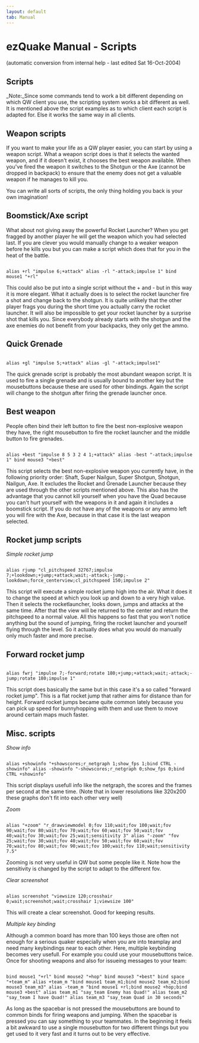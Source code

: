 ```yaml
---
layout: default
tab: Manual
---
```


# ezQuake Manual - Scripts
(automatic conversion from internal help - last edited Sat 16-Oct-2004)

## Scripts


_Note:_Since some commands tend to work a bit different depending on which QW client you use, the scripting system works a bit different as well. It is mentioned above the script examples as to which client each script is adapted for. Else it works the same way in all clients.
## Weapon scripts

If you want to make your life as a QW player easier, you can start by using a weapon script. What a weapon script does is that it selects the wanted weapon, and if it doesn't exist, it chooses the best weapon available. When you've fired the weapon it switches to the Shotgun or the Axe (cannot be dropped in backpack) to ensure that the enemy does not get a valuable weapon if he manages to kill you.

You can write all sorts of scripts, the only thing holding you back is your own imagination!
## Boomstick/Axe script

What about not giving away the powerful Rocket Launcher? When you get fragged by another player he will get the weapon which you had selected last. If you are clever you would manually change to a weaker weapon before he kills you but you can make a script which does that for you in the heat of the battle.

```

alias +rl "impulse 6;+attack" alias -rl "-attack;impulse 1" bind mouse1 "+rl"
```


This could also be put into a single script without the + and - but in this way it is more elegant. What it actually does is to select the rocket launcher fire a shot and change back to the shotgun. It is quite unlikely that the other player frags you during the short time you actually carry the rocket launcher. It will also be impossible to get your rocket launcher by a surprise shot that kills you. Since everybody already starts with the shotgun and the axe enemies do not benefit from your backpacks, they only get the ammo.

## Quick Grenade

```

alias +gl "impulse 5;+attack" alias -gl "-attack;impulse1"
```


The quick grenade script is probably the most abundant weapon script. It is used to fire a single grenade and is usually bound to another key but the mousebuttons because these are used for other bindings. Again the script will change to the shotgun after firing the grenade launcher once.
## Best weapon

People often bind their left button to fire the best non-explosive weapon they have, the right mousebutton to fire the rocket launcher and the middle button to fire grenades.

```

alias +best "impulse 8 5 3 2 4 1;+attack" alias -best "-attack;impulse 1" bind mouse3 "+best"
```


This script selects the best non-explosive weapon you currently have, in the following priority order: Shaft, Super Nailgun, Super Shotgun, Shotgun, Nailgun, Axe. It excludes the Rocket and Grenade Launcher because they are used through the other scripts mentioned above. This also has the advantage that you cannot kill yourself when you have the Quad because you can't hurt yourself with the weapons in it and again it includes a boomstick script. If you do not have any of the weapons or any ammo left you will fire with the Axe, because in that case it is the last weapon selected.
## Rocket jump scripts


_Simple rocket jump_

```

alias rjump "cl_pitchspeed 32767;impulse 7;+lookdown;+jump;+attack;wait;-attack;-jump;-lookdown;force_centerview;cl_pitchspeed 150;impulse 2"
```


This script will execute a simple rocket jump high into the air. What it does it to change the speed at which you look up and down to a very high value. Then it selects the rocketlauncher, looks down, jumps and attacks at the same time. After that the view will be returned to the center and return the pitchspeed to a normal value. All this happens so fast that you won't notice anything but the sound of jumping, firing the rocket launcher and yourself flying through the level. So it actually does what you would do manually only much faster and more precise.
## Forward rocket jump

```

alias fwrj "impulse 7;-forward;rotate 180;+jump;+attack;wait;-attack;-jump;rotate 180;impulse 1"
```


This script does basically the same but in this case it's a so called "forward rocket jump". This is a flat rocket jump that rather aims for distance than for height. Forward rocket jumps became quite common lately because you can pick up speed for bunnyhopping with them and use them to move around certain maps much faster.
## Misc. scripts

_Show info_

```

alias +showinfo "+showscores;r_netgraph 1;show_fps 1;bind CTRL -showinfo" alias -showinfo "-showscores;r_netgraph 0;show_fps 0;bind CTRL +showinfo"
```


This script displays usefull info like the netgraph, the scores and the frames per second at the same time. (Note that in lower resolutions like 320x200 these graphs don't fit into each other very well)

_Zoom_

```

alias "+zoom" "r_drawviewmodel 0;fov 110;wait;fov 100;wait;fov 90;wait;fov 80;wait;fov 70;wait;fov 60;wait;fov 50;wait;fov 40;wait;fov 30;wait;fov 25;wait;sensitivity 3" alias "-zoom" "fov 25;wait;fov 30;wait;fov 40;wait;fov 50;wait;fov 60;wait;fov 70;wait;fov 80;wait;fov 90;wait;fov 100;wait;fov 110;wait;sensitivity 7.5"
```


Zooming is not very useful in QW but some people like it. Note how the sensitivity is changed by the script to adapt to the different fov.

_Clear screenshot_

```

alias screenshot "viewsize 120;crosshair 0;wait;screenshot;wait;crosshair 1;viewsize 100"
```


This will create a clear screenshot. Good for keeping results.

_Multiple key binding_

Although a common board has more than 100 keys those are often not enough for a serious quaker especially when you are into teamplay and need many keybindings near to each other. Here, multiple keybinding becomes very usefull. For example you could use your mousebuttons twice. Once for shooting weapons and also for issueing messages to your team:

```

bind mouse1 "+rl" bind mouse2 "+hop" bind mouse3 "+best" bind space "+team_m" alias +team_m "bind mouse1 team_m1;bind mouse2 team_m2;bind mouse3 team_m3" alias -team_m "bind mouse1 +rl;bind mouse2 +hop;bind mouse3 +best" alias team_m1 "say_team Enemy has Quad!" alias team_m2 "say_team I have Quad!" alias team_m3 "say_team Quad in 30 seconds"
```


As long as the spacebar is not pressed the mousebuttons are bound to common binds for firing weapons and jumping. When the spacebar is pressed you can say something to your teammates. In the beginning it feels a bit awkward to use a single mousebutton for two different things but you get used to it very fast and it turns out to be very effective.
